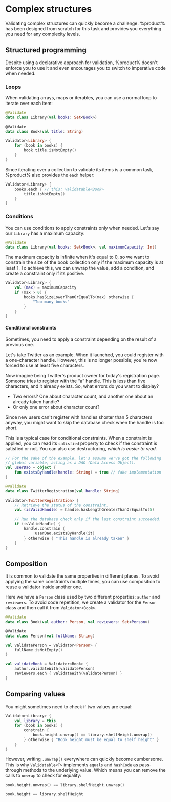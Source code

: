 # Complex structures

Validating complex structures can quickly become a challenge. %product% has been designed from scratch for this task and
provides you everything you need for any complexity levels.

## Structured programming

Despite using a declarative approach for validation, %product% doesn't enforce you to use it and even encourages you to
switch to imperative code when needed.

### Loops

When validating arrays, maps or iterables, you can use a normal loop to iterate over each item:

```kotlin
@Validate
data class Library(val books: Set<Book>)

@Validate
data class Book(val title: String)

Validator<Library> {
    for (book in books) {
        book.title.isNotEmpty()
    }
}
```

Since iterating over a collection to validate its items is a common task, %product% also provides the `each` helper:

```kotlin
Validator<Library> {
    books.each { // this: Validatable<Book>
        title.isNotEmpty()
    }
}
```

### Conditions

You can use conditions to apply constraints only when needed. Let's say our `Library` has a maximum capacity:

```kotlin
@Validate
data class Library(val books: Set<Book>, val maximumCapacity: Int)
```

The maximum capacity is infinite when it's equal to 0, so we want to constrain the size of the book collection only if
the maximum capacity is at least 1. To achieve this, we can unwrap the value, add a condition, and create a constraint
only if its positive.

```kotlin
Validator<Library> {
    val (max) = maximumCapacity
    if (max > 0) {
        books.hasSizeLowerThanOrEqualTo(max) otherwise {
            "Too many books"
        }
    }
}
```

#### Conditional constraints

Sometimes, you need to apply a constraint depending on the result of a previous one.

Let's take Twitter as an example. When it launched, you could register with a one-character handle. However, this is no
longer possible; you're now forced to use at least five characters.

Now imagine being Twitter's product owner for today's registration page. Someone tries to register with the “a” handle.
This is less than five characters, and it already exists. So, what errors do you want to display?

* Two errors? One about character count, and another one about an already taken handle?
* Or only one error about character count?

Since new users can't register with handles shorter than 5 characters anyway, you might want to skip the database check
when the handle is too short.

This is a typical case for conditional constraints. When a constraint is applied, you can read its `satisfied`
property to check if the constraint is satisfied or not. You can also use destructuring, _which is easier to read._

```kotlin
// For the sake of the example, let's assume we've got the following
// global variable, acting as a DAO (Data Access Object).
val userDao = object {
    fun existsByHandle(handle: String) = true // fake implementation
}

@Validate
data class TwitterRegistration(val handle: String)

Validator<TwitterRegistration> {
    // Retrieve the status of the constraint.
    val (isValidHandle) = handle.hasLengthGreaterThanOrEqualTo(5)

    // Run the database check only if the last constraint succeeded.
    if (isValidHandle) {
        handle.constrain {
            !userDao.existsByHandle(it)
        } otherwise { "This handle is already taken" }
    }
}
```

## Composition

It is common to validate the same properties in different places. To avoid applying the same constraints multiple times,
you can use composition to reuse a validator inside another one.

Here we have a `Person` class used by two different properties: `author` and `reviewers`. To avoid code repetition, we
create a validator for the `Person` class and then call it from `Validator<Book>`.

```kotlin
@Validate
data class Book(val author: Person, val reviewers: Set<Person>)

@Validate
data class Person(val fullName: String)

val validatePerson = Validator<Person> {
    fullName.isNotEmpty()
}

val validateBook = Validator<Book> {
    author.validateWith(validatePerson)
    reviewers.each { validateWith(validatePerson) }
}
```

## Comparing values

You might sometimes need to check if two values are equal:

```kotlin
Validator<Library> {
    val library = this
    for (book in books) {
        constrain {
            book.height.unwrap() == library.shelfHeight.unwrap()
        } otherwise { "Book height must be equal to shelf height" }
    }
}
```

However, writing `.unwrap()` everywhere can quickly become cumbersome. This is why `Validatable<T>` implements
`equals` and `hashCode` as pass-through methods to the underlying value. Which means you can remove the calls to
`unwrap` to check for equality:

<compare type="top-bottom" first-title="With explicit usage of unwrap()" second-title="Without unwrap()">

```kotlin
book.height.unwrap() == library.shelfHeight.unwrap()
```

```kotlin
book.height == library.shelfHeight
```

</compare>
